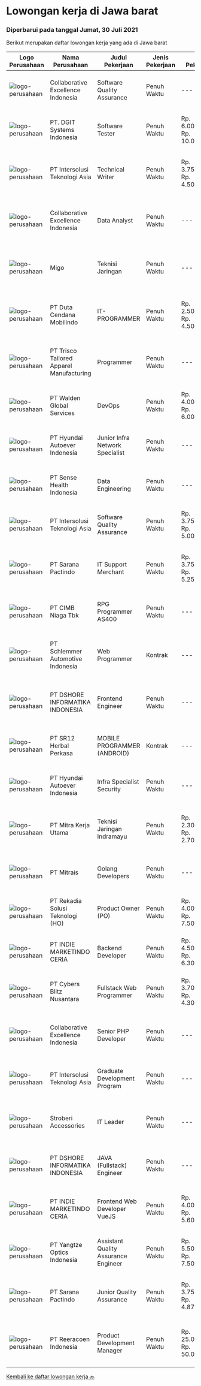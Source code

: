 
  # Lowongan kerja di Jawa barat

  ### Diperbarui pada tanggal Jumat, 30 Juli 2021

  Berikut merupakan daftar lowongan kerja yang ada di Jawa barat

  |Logo Perusahaan | Nama Perusahaan | Judul Pekerjaan | Jenis Pekerjaan | Gaji Pekerjaan | Lokasi | Deskripsi | Tanggal diunggah | Pranala |
  | -------------- | --------------- | --------------- | --------- | --------- | -------------- | ------- | ----------- | ----------- |
  |![logo-perusahaan](https://image-service-cdn.seek.com.au/7145b1ba6bc0dbd678e2bf86d776dd2b1b9b81f6/ee4dce1061f3f616224767ad58cb2fc751b8d2dc)|Collaborative Excellence Indonesia|Software Quality Assurance|Penuh Waktu|---|Bali|Responsibilities: Develops and maintains test scenarios and end user test scripts to verify new functionality performs as designed and meets customer...|Kamis, 29 Juli 2021|https://www.jobstreet.co.id/id/job/software-quality-assurance-3588903?token=0~a91eb6da-cdf4-4141-b3d7-be0819a9203a&sectionRank=1&jobId=jobstreet-id-job-3588903|
|![logo-perusahaan](https://image-service-cdn.seek.com.au/e93bc75036be941b9c3ff3a55670cb236457b0c4/ee4dce1061f3f616224767ad58cb2fc751b8d2dc)|PT. DGIT Systems Indonesia|Software Tester|Penuh Waktu|Rp. 6.000.000-Rp. 10.000.000|Bali|We believe work should be a fun development journey but the challenging one! Our great teams will support you to achieve that and delivering great...|Kamis, 29 Juli 2021|https://www.jobstreet.co.id/id/job/software-tester-3588508?token=0~a91eb6da-cdf4-4141-b3d7-be0819a9203a&sectionRank=2&jobId=jobstreet-id-job-3588508|
|![logo-perusahaan](https://image-service-cdn.seek.com.au/f715d3e393651de2fe5a9214d72612dd30f629b2/ee4dce1061f3f616224767ad58cb2fc751b8d2dc)|PT Intersolusi Teknologi Asia|Technical Writer|Penuh Waktu|Rp. 3.750.000-Rp. 4.500.000|Bandung|Responsibilities : Work with internal team to understand product documentation requirements. Deliver strong documents that fulfil company standards....|Rabu, 28 Juli 2021|https://www.jobstreet.co.id/id/job/technical-writer-3587279?token=0~a91eb6da-cdf4-4141-b3d7-be0819a9203a&sectionRank=3&jobId=jobstreet-id-job-3587279|
|![logo-perusahaan](https://image-service-cdn.seek.com.au/7145b1ba6bc0dbd678e2bf86d776dd2b1b9b81f6/ee4dce1061f3f616224767ad58cb2fc751b8d2dc)|Collaborative Excellence Indonesia|Data Analyst|Penuh Waktu|---|Bali|Job Description Develops or modifies data models, ETL processes, and BI tool solutions Ensures appropriate documentation for all development and...|Rabu, 28 Juli 2021|https://www.jobstreet.co.id/id/job/data-analyst-3587388?token=0~a91eb6da-cdf4-4141-b3d7-be0819a9203a&sectionRank=4&jobId=jobstreet-id-job-3587388|
|![logo-perusahaan](https://image-service-cdn.seek.com.au/fc0eae7ab5ca75a25a9be9b915b6e05eeaeeb1b9/ee4dce1061f3f616224767ad58cb2fc751b8d2dc)|Migo|Teknisi Jaringan|Penuh Waktu|---|Cirebon|Gambaran Pekerjaan Tim Operations Migo memiliki misi untuk menghadirkan Migo Download Station (MDS) yang berkualitas dan menyiapkannya hingga dapat...|Rabu, 28 Juli 2021|https://www.jobstreet.co.id/id/job/teknisi-jaringan-11211133/origin/ph?token=0~a91eb6da-cdf4-4141-b3d7-be0819a9203a&sectionRank=5&jobId=jobstreet-ph-job-11211133|
|![logo-perusahaan](https://image-service-cdn.seek.com.au/0fba6e86b305228ff086712a29bedbf2bd6aaf91/ee4dce1061f3f616224767ad58cb2fc751b8d2dc)|PT Duta Cendana Mobilindo|IT-PROGRAMMER|Penuh Waktu|Rp. 2.500.000-Rp. 4.500.000|Jawa Barat|Pendidikan Min. S1 Teknik Informatika (Perangkat Lunak) Pengalaman min. 1 tahun/ Freshgraduate are welcome Wajib memiliki keahlian : PHP, Microsoft...|Kamis, 29 Juli 2021|https://www.jobstreet.co.id/id/job/it-programmer-3588774?token=0~a91eb6da-cdf4-4141-b3d7-be0819a9203a&sectionRank=6&jobId=jobstreet-id-job-3588774|
|![logo-perusahaan](https://image-service-cdn.seek.com.au/3aca2b54aee3c8011b9cbb34cca1a8f6de43584a/ee4dce1061f3f616224767ad58cb2fc751b8d2dc)|PT Trisco Tailored Apparel Manufacturing|Programmer|Penuh Waktu|---|Bandung|Objective:Managing and developing software programs.Requirements: Experience in using VB.net, ASP.net, SQL, and API. Experience in developing web...|Jumat, 30 Juli 2021|https://www.jobstreet.co.id/id/job/programmer-3588995?token=0~a91eb6da-cdf4-4141-b3d7-be0819a9203a&sectionRank=7&jobId=jobstreet-id-job-3588995|
|![logo-perusahaan](https://image-service-cdn.seek.com.au/e410194cb2af81425b5b39b402f340d9eac840ee/ee4dce1061f3f616224767ad58cb2fc751b8d2dc)|PT Walden Global Services|DevOps|Penuh Waktu|Rp. 4.000.000-Rp. 6.000.000|Bandung|Key Responsibilities  Setup and maintenance servers linux and windows server.  Provide support (email, live chat) for end-user issues.  Mitigate and...|Kamis, 29 Juli 2021|https://www.jobstreet.co.id/id/job/devops-3578026?token=0~a91eb6da-cdf4-4141-b3d7-be0819a9203a&sectionRank=8&jobId=jobstreet-id-job-3578026|
|![logo-perusahaan](https://image-service-cdn.seek.com.au/6b27c1b5e1627dbb544ef316ebb60f2e612d82bc/ee4dce1061f3f616224767ad58cb2fc751b8d2dc)|PT Hyundai Autoever Indonesia|Junior Infra Network Specialist|Penuh Waktu|---|Bekasi|Purpose of PositionSupports and managed network. Analyze, resolves and reports on network issues. Must be able to weigh business against the need for...|Rabu, 28 Juli 2021|https://www.jobstreet.co.id/id/job/junior-infra-network-specialist-3586993?token=0~a91eb6da-cdf4-4141-b3d7-be0819a9203a&sectionRank=9&jobId=jobstreet-id-job-3586993|
|![logo-perusahaan](https://image-service-cdn.seek.com.au/ffcff6f4c075b6e8e1e5304a906f8f47cd7259c6/ee4dce1061f3f616224767ad58cb2fc751b8d2dc)|PT Sense Health Indonesia|Data Engineering|Penuh Waktu|---|Bandung|We are looking for data engineering to help achieve our ambitions with data engineering and analysis. You get to be part of a passionate international...|Kamis, 29 Juli 2021|https://www.jobstreet.co.id/id/job/data-engineering-3588465?token=0~a91eb6da-cdf4-4141-b3d7-be0819a9203a&sectionRank=10&jobId=jobstreet-id-job-3588465|
|![logo-perusahaan](https://image-service-cdn.seek.com.au/f715d3e393651de2fe5a9214d72612dd30f629b2/ee4dce1061f3f616224767ad58cb2fc751b8d2dc)|PT Intersolusi Teknologi Asia|Software Quality Assurance|Penuh Waktu|Rp. 3.750.000-Rp. 5.000.000|Bandung|Responsibilities: Conducting software testing process. Provide feedback for any software issue. Ensure the delivery of high quality software. In...|Rabu, 28 Juli 2021|https://www.jobstreet.co.id/id/job/software-quality-assurance-3587300?token=0~a91eb6da-cdf4-4141-b3d7-be0819a9203a&sectionRank=11&jobId=jobstreet-id-job-3587300|
|![logo-perusahaan](https://image-service-cdn.seek.com.au/453b258433a696b4bf9253b4143f23ee9ac13699/ee4dce1061f3f616224767ad58cb2fc751b8d2dc)|PT Sarana Pactindo|IT Support Merchant|Penuh Waktu|Rp. 3.750.000-Rp. 5.250.000|Bandung|Persyaratan :  Lulusan SMK/D3 (Rekayasa Perangkat Lunak/Informatika sederajat sesuai dengan bidang IT) Terbiasa menggunakan OS Linux ( minimal Ubuntu...|Selasa, 27 Juli 2021|https://www.jobstreet.co.id/id/job/it-support-merchant-3586206?token=0~a91eb6da-cdf4-4141-b3d7-be0819a9203a&sectionRank=12&jobId=jobstreet-id-job-3586206|
|![logo-perusahaan](https://image-service-cdn.seek.com.au/2c6f6f12cb15b08239744ca7630b97fee07e84ce/ee4dce1061f3f616224767ad58cb2fc751b8d2dc)|PT CIMB Niaga Tbk|RPG Programmer AS400|Penuh Waktu|---|Jakarta Raya|Job Description: Create new program and modification as required by business unit Prepare system solution on root cause as preventive action Create...|Rabu, 28 Juli 2021|https://www.jobstreet.co.id/id/job/rpg-programmer-as400-3580663?token=0~a91eb6da-cdf4-4141-b3d7-be0819a9203a&sectionRank=13&jobId=jobstreet-id-job-3580663|
|![logo-perusahaan](https://image-service-cdn.seek.com.au/9ef84087f3db8f85599df720466b54b0643f6a4a/ee4dce1061f3f616224767ad58cb2fc751b8d2dc)|PT Schlemmer Automotive Indonesia|Web Programmer|Kontrak|---|Cikarang|18-25 tahun Min D3/S1 1 year experience Pernah mengembangkan aplikasi web Familiar dengan codeigniter Mengerti manajemen database Paham javascript,...|Rabu, 28 Juli 2021|https://www.jobstreet.co.id/id/job/web-programmer-3587838?token=0~a91eb6da-cdf4-4141-b3d7-be0819a9203a&sectionRank=14&jobId=jobstreet-id-job-3587838|
|![logo-perusahaan](https://image-service-cdn.seek.com.au/6b95515431b729e2bc21d44b94140b9a30c3c606/ee4dce1061f3f616224767ad58cb2fc751b8d2dc)|PT DSHORE INFORMATIKA INDONESIA|Frontend Engineer|Penuh Waktu|---|Bandung|We are looking for a great JavaScript developer who is proficient with React.js. Your primary focus will be on developing user interface components...|Kamis, 29 Juli 2021|https://www.jobstreet.co.id/id/job/frontend-engineer-3588827?token=0~a91eb6da-cdf4-4141-b3d7-be0819a9203a&sectionRank=15&jobId=jobstreet-id-job-3588827|
|![logo-perusahaan](https://image-service-cdn.seek.com.au/22049e20562d96d0e6f3a7839a4780900a5cbbf5/ee4dce1061f3f616224767ad58cb2fc751b8d2dc)|PT SR12 Herbal Perkasa|MOBILE PROGRAMMER (ANDROID)|Kontrak|---|Bogor|Deskripsi pekerjaan:- Membuat aplikasi mobile berbasis android- Menyelesaikan tugas pembuatan program sesuai dengan target waktu yang disepakati.-...|Rabu, 28 Juli 2021|https://www.jobstreet.co.id/id/job/mobile-programmer-android-3576929?token=0~a91eb6da-cdf4-4141-b3d7-be0819a9203a&sectionRank=16&jobId=jobstreet-id-job-3576929|
|![logo-perusahaan](https://image-service-cdn.seek.com.au/6b27c1b5e1627dbb544ef316ebb60f2e612d82bc/ee4dce1061f3f616224767ad58cb2fc751b8d2dc)|PT Hyundai Autoever Indonesia|Infra Specialist Security|Penuh Waktu|---|Bekasi|PURPOSE of POSITIONParticipate and manage in all aspects of information and network security including intrusion detection, incident response,...|Rabu, 28 Juli 2021|https://www.jobstreet.co.id/id/job/infra-specialist-security-3586991?token=0~a91eb6da-cdf4-4141-b3d7-be0819a9203a&sectionRank=17&jobId=jobstreet-id-job-3586991|
|![logo-perusahaan](https://image-service-cdn.seek.com.au/69d81c490d2371642ca2c0cace747efd527541cf/ee4dce1061f3f616224767ad58cb2fc751b8d2dc)|PT Mitra Kerja Utama|Teknisi Jaringan Indramayu|Penuh Waktu|Rp. 2.300.000-Rp. 2.700.000|Jawa Barat|WE'RE HIRING TEKNISI FIBER OPTIC !PT. Mitra Kerja Utama merupakan perusahaan yang bergerak di bidang Recruitment Consultant, saat ini salah satu klien...|Selasa, 27 Juli 2021|https://www.jobstreet.co.id/id/job/teknisi-jaringan-indramayu-3585980?token=0~a91eb6da-cdf4-4141-b3d7-be0819a9203a&sectionRank=18&jobId=jobstreet-id-job-3585980|
|![logo-perusahaan](https://image-service-cdn.seek.com.au/969b0c47f133a1e0155056a5d964c63953dd6304/ee4dce1061f3f616224767ad58cb2fc751b8d2dc)|PT Mitrais|Golang Developers|Penuh Waktu|---|Bali|Build your Career with Mitrais!We're looking for experienced Golang Developers to be part of our team. What will you be doing? Liaising with...|Rabu, 28 Juli 2021|https://www.jobstreet.co.id/id/job/golang-developers-3587780?token=0~a91eb6da-cdf4-4141-b3d7-be0819a9203a&sectionRank=19&jobId=jobstreet-id-job-3587780|
|![logo-perusahaan](https://image-service-cdn.seek.com.au/37d31ec8b68451e9795e6b4ca33cebfafea51e4b/ee4dce1061f3f616224767ad58cb2fc751b8d2dc)|PT Rekadia Solusi Teknologi (HO)|Product Owner (PO)|Penuh Waktu|Rp. 4.000.000-Rp. 7.500.000|Bandung|Job Description: Responsible for running the project according to the timeline, budget &amp; scope of work Responsible for providing satisfactory...|Selasa, 27 Juli 2021|https://www.jobstreet.co.id/id/job/product-owner-po-3586412?token=0~a91eb6da-cdf4-4141-b3d7-be0819a9203a&sectionRank=20&jobId=jobstreet-id-job-3586412|
|![logo-perusahaan](https://image-service-cdn.seek.com.au/d8a6b78028bf7d0b81057f5177158ecb3d0b0e27/ee4dce1061f3f616224767ad58cb2fc751b8d2dc)|PT INDIE MARKETINDO CERIA|Backend Developer|Penuh Waktu|Rp. 4.500.000-Rp. 6.300.000|Bandung|kandidat maksimal 35 tahun,disiplin, bertanggung jawab dan terbiasa bekerja dalam timdiutamakan pernah membuat atau mengerti mengenai ERP...|Kamis, 29 Juli 2021|https://www.jobstreet.co.id/id/job/backend-developer-3588343?token=0~a91eb6da-cdf4-4141-b3d7-be0819a9203a&sectionRank=21&jobId=jobstreet-id-job-3588343|
|![logo-perusahaan](https://image-service-cdn.seek.com.au/4ae304b72d484215b3003db87086fc6d2f6dfdf1/ee4dce1061f3f616224767ad58cb2fc751b8d2dc)|PT Cybers Blitz Nusantara|Fullstack Web Programmer|Penuh Waktu|Rp. 3.700.000-Rp. 4.300.000|Bandung|Persyaratan: Minimal lulusan SMK atau sederajat Menguasai bahasa pemrograman PHP Menguasai Framework PHP YII/CI/Laravel lebih diutamakan Menguasai...|Rabu, 28 Juli 2021|https://www.jobstreet.co.id/id/job/fullstack-web-programmer-3575927?token=0~a91eb6da-cdf4-4141-b3d7-be0819a9203a&sectionRank=22&jobId=jobstreet-id-job-3575927|
|![logo-perusahaan](https://image-service-cdn.seek.com.au/7145b1ba6bc0dbd678e2bf86d776dd2b1b9b81f6/ee4dce1061f3f616224767ad58cb2fc751b8d2dc)|Collaborative Excellence Indonesia|Senior PHP Developer|Penuh Waktu|---|Jawa Timur|Responsibilities: Work with Business/Product Owners/product development team/Project Manager to design, develop, maintain and enhance web-based &amp;...|Kamis, 29 Juli 2021|https://www.jobstreet.co.id/id/job/senior-php-developer-3588892?token=0~a91eb6da-cdf4-4141-b3d7-be0819a9203a&sectionRank=23&jobId=jobstreet-id-job-3588892|
|![logo-perusahaan](https://image-service-cdn.seek.com.au/f715d3e393651de2fe5a9214d72612dd30f629b2/ee4dce1061f3f616224767ad58cb2fc751b8d2dc)|PT Intersolusi Teknologi Asia|Graduate Development Program|Penuh Waktu|---|Bandung|RESPONSIBILITIES: Will be train as developer for 3 or 4 months. REQUIREMENTS: Candidate must possess at least Diploma, Bachelor's Degree in Computer...|Rabu, 28 Juli 2021|https://www.jobstreet.co.id/id/job/graduate-development-program-3587168?token=0~a91eb6da-cdf4-4141-b3d7-be0819a9203a&sectionRank=24&jobId=jobstreet-id-job-3587168|
|![logo-perusahaan](https://image-service-cdn.seek.com.au/a65884a6c323fe3b07483b180f1dde73e311d7bc/ee4dce1061f3f616224767ad58cb2fc751b8d2dc)|Stroberi Accessories|IT Leader|Penuh Waktu|---|Bandung|Deskripsi pekerjaan :-   Melakukan maintanance dan adminitrasi software &amp; hardware.-   Melakukan maintenance jaringan internet dan berkoordinasi...|Selasa, 27 Juli 2021|https://www.jobstreet.co.id/id/job/it-leader-3586389?token=0~a91eb6da-cdf4-4141-b3d7-be0819a9203a&sectionRank=25&jobId=jobstreet-id-job-3586389|
|![logo-perusahaan](https://image-service-cdn.seek.com.au/6b95515431b729e2bc21d44b94140b9a30c3c606/ee4dce1061f3f616224767ad58cb2fc751b8d2dc)|PT DSHORE INFORMATIKA INDONESIA|JAVA (Fullstack) Engineer|Penuh Waktu|---|Bandung|When building software, you go through many stages. From initial requirements to product launch, it’s integral to ensure that everything works...|Kamis, 29 Juli 2021|https://www.jobstreet.co.id/id/job/java-fullstack-engineer-3588848?token=0~a91eb6da-cdf4-4141-b3d7-be0819a9203a&sectionRank=26&jobId=jobstreet-id-job-3588848|
|![logo-perusahaan](https://image-service-cdn.seek.com.au/d8a6b78028bf7d0b81057f5177158ecb3d0b0e27/ee4dce1061f3f616224767ad58cb2fc751b8d2dc)|PT INDIE MARKETINDO CERIA|Frontend Web Developer VueJS|Penuh Waktu|Rp. 4.000.000-Rp. 5.600.000|Bandung|Kandidat harus memiliki setidaknya SMA, Diploma, Gelar Sarjana di bidang apapun. Setidaknya memiliki 2 tahun pengalaman sebagai front end developer...|Kamis, 29 Juli 2021|https://www.jobstreet.co.id/id/job/frontend-web-developer-vuejs-3588337?token=0~a91eb6da-cdf4-4141-b3d7-be0819a9203a&sectionRank=27&jobId=jobstreet-id-job-3588337|
|![logo-perusahaan](https://image-service-cdn.seek.com.au/752a6006745eaede66455386f7757e7d2ab4aa46/ee4dce1061f3f616224767ad58cb2fc751b8d2dc)|PT Yangtze Optics Indonesia|Assistant Quality Assurance Engineer|Penuh Waktu|Rp. 5.500.000-Rp. 7.500.000|Karawang|Requirement : Age maximum 30 Years old Having Education in Bachelor, major : science or equivalent Experience at least 2 years as Quality staff/...|Selasa, 27 Juli 2021|https://www.jobstreet.co.id/id/job/assistant-quality-assurance-engineer-3586716?token=0~a91eb6da-cdf4-4141-b3d7-be0819a9203a&sectionRank=28&jobId=jobstreet-id-job-3586716|
|![logo-perusahaan](https://image-service-cdn.seek.com.au/98982338245954acade7338ecccff8adaf4bc449/ee4dce1061f3f616224767ad58cb2fc751b8d2dc)|PT Sarana Pactindo|Junior Quality Assurance|Penuh Waktu|Rp. 3.750.000-Rp. 4.875.000|Bandung|Kandidat harus memiliki setidaknya Gelar Sarjana di Ilmu Komputer/Teknologi Informasi atau setara. Setidaknya memiliki 1 tahun pengalaman dalam bidang...|Senin, 26 Juli 2021|https://www.jobstreet.co.id/id/job/junior-quality-assurance-3585159?token=0~a91eb6da-cdf4-4141-b3d7-be0819a9203a&sectionRank=29&jobId=jobstreet-id-job-3585159|
|![logo-perusahaan](https://image-service-cdn.seek.com.au/937201ecb5f79152c7101de1a55ef90302a01e10/ee4dce1061f3f616224767ad58cb2fc751b8d2dc)|PT Reeracoen Indonesia|Product Development Manager|Penuh Waktu|Rp. 25.000.000-Rp. 50.000.000|Jakarta Selatan|ENGINEERING MANAGER - PRODUCT DEVELOPMENT (JAKARTA) [49780] COMPANY CATEGORY : IT/Financial Technology JOB SUMMARY : Set high level technical...|Selasa, 27 Juli 2021|https://www.jobstreet.co.id/id/job/product-development-manager-3586133?token=0~a91eb6da-cdf4-4141-b3d7-be0819a9203a&sectionRank=30&jobId=jobstreet-id-job-3586133|


  [Kembali ke daftar lowongan kerja 🔙](../README.md#daftar-lowongan-kerja)
  